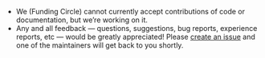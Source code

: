 <!-- When you make changes to this file, please be sure to copy the changes to
     the _Contributing_ section of <project root>/README.md -->

* We (Funding Circle) cannot currently accept contributions of code or documentation, but we’re working on it.
* Any and all feedback — questions, suggestions, bug reports, experience reports, etc — would be greatly appreciated! Please [create an issue](https://github.com/FundingCircle/github-tools/issues/new) and one of the maintainers will get back to you shortly.
